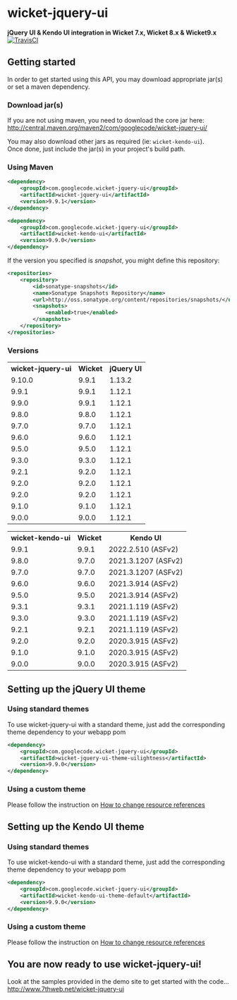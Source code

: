 # wicket-jquery-ui
**jQuery UI & Kendo UI integration in Wicket 7.x, Wicket 8.x &amp; Wicket9.x**  
[![TravisCI](https://travis-ci.org/sebfz1/wicket-jquery-ui.svg?branch=wicket9.x)](https://travis-ci.org/sebfz1/wicket-jquery-ui)

## Getting started
In order to get started using this API, you may download appropriate jar(s) or set a maven dependency.

### Download jar(s)
If you are not using maven, you need to download the core jar here:
<http://central.maven.org/maven2/com/googlecode/wicket-jquery-ui/>

You may also download other jars as required (ie: `wicket-kendo-ui`).  
Once done, just include the jar(s) in your project's build path.

### Using Maven

```xml
<dependency>
    <groupId>com.googlecode.wicket-jquery-ui</groupId>
    <artifactId>wicket-jquery-ui</artifactId>
    <version>9.9.1</version>
</dependency>
```
```xml
<dependency>
    <groupId>com.googlecode.wicket-jquery-ui</groupId>
    <artifactId>wicket-kendo-ui</artifactId>
    <version>9.9.0</version>
</dependency>
```

If the version you specified is *snapshot*, you might define this repository:

```xml
<repositories>
    <repository>
        <id>sonatype-snapshots</id>
        <name>Sonatype Snapshots Repository</name>
        <url>http://oss.sonatype.org/content/repositories/snapshots/</url>
        <snapshots>
            <enabled>true</enabled>
        </snapshots>
    </repository>
</repositories>
```

### Versions

<table>
<tr><th>wicket-jquery-ui</th><th>Wicket</th><th>jQuery UI</th></tr>
<tr><td>9.10.0</td><td>9.9.1</td><td>1.13.2</td></tr>
<tr><td>9.9.1</td><td>9.9.1</td><td>1.12.1</td></tr>
<tr><td>9.9.0</td><td>9.9.1</td><td>1.12.1</td></tr>
<tr><td>9.8.0</td><td>9.8.0</td><td>1.12.1</td></tr>
<tr><td>9.7.0</td><td>9.7.0</td><td>1.12.1</td></tr>
<tr><td>9.6.0</td><td>9.6.0</td><td>1.12.1</td></tr>
<tr><td>9.5.0</td><td>9.5.0</td><td>1.12.1</td></tr>
<tr><td>9.3.0</td><td>9.3.0</td><td>1.12.1</td></tr>
<tr><td>9.2.1</td><td>9.2.0</td><td>1.12.1</td></tr>
<tr><td>9.2.0</td><td>9.2.0</td><td>1.12.1</td></tr>
<tr><td>9.2.0</td><td>9.2.0</td><td>1.12.1</td></tr>
<tr><td>9.1.0</td><td>9.1.0</td><td>1.12.1</td></tr>
<tr><td>9.0.0</td><td>9.0.0</td><td>1.12.1</td></tr>
</table>

<table>
<tr><th>wicket-kendo-ui</th><th>Wicket</th><th>Kendo UI</th></tr>
<tr><td>9.9.1</td><td>9.9.1</td><td>2022.2.510 (ASFv2)</td></tr>
<tr><td>9.8.0</td><td>9.7.0</td><td>2021.3.1207 (ASFv2)</td></tr>
<tr><td>9.7.0</td><td>9.7.0</td><td>2021.3.1207 (ASFv2)</td></tr>
<tr><td>9.6.0</td><td>9.6.0</td><td>2021.3.914 (ASFv2)</td></tr>
<tr><td>9.5.0</td><td>9.5.0</td><td>2021.3.914 (ASFv2)</td></tr>
<tr><td>9.3.1</td><td>9.3.1</td><td>2021.1.119 (ASFv2)</td></tr>
<tr><td>9.3.0</td><td>9.3.0</td><td>2021.1.119 (ASFv2)</td></tr>
<tr><td>9.2.1</td><td>9.2.1</td><td>2021.1.119 (ASFv2)</td></tr>
<tr><td>9.2.0</td><td>9.2.0</td><td>2020.3.915 (ASFv2)</td></tr>
<tr><td>9.1.0</td><td>9.1.0</td><td>2020.3.915 (ASFv2)</td></tr>
<tr><td>9.0.0</td><td>9.0.0</td><td>2020.3.915 (ASFv2)</td></tr>
</table>

## Setting up the jQuery UI theme

### Using standard themes
To use wicket-jquery-ui with a standard theme, just add the corresponding theme dependency to your webapp pom

```xml
<dependency>
	<groupId>com.googlecode.wicket-jquery-ui</groupId>
	<artifactId>wicket-jquery-ui-theme-uilightness</artifactId>
	<version>9.9.0</version>
</dependency>
```

### Using a custom theme
Please follow the instruction on [How to change resource references](https://github.com/sebfz1/wicket-jquery-ui/wiki/%5Bhowto%5D-change-resource-references)

## Setting up the Kendo UI theme

### Using standard themes
To use wicket-kendo-ui with a standard theme, just add the corresponding theme dependency to your webapp pom

```xml
<dependency>
	<groupId>com.googlecode.wicket-jquery-ui</groupId>
	<artifactId>wicket-kendo-ui-theme-default</artifactId>
	<version>9.9.0</version>
</dependency>
```

### Using a custom theme
Please follow the instruction on [How to change resource references](https://github.com/sebfz1/wicket-jquery-ui/wiki/%5Bhowto%5D-change-resource-references)

## You are now ready to use wicket-jquery-ui!
Look at the samples provided in the demo site to get started with the code...  
<http://www.7thweb.net/wicket-jquery-ui>

